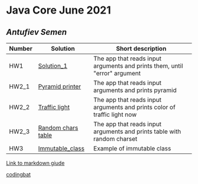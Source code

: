 # Java Core June 2021

## *Antufiev Semen*

| Number | Solution  | Short description
| --- | --- | --- |
| HW1 | [Solution_1](https://github.com/NikolaevArtem/Java_Core_June_2021/tree/feature/SemenAntufiev/src/main/java/homework_1) | The app that reads input arguments and prints them, until "error" argument |
| HW2_1 | [Pyramid printer](https://github.com/NikolaevArtem/Java_Core_June_2021/tree/feature/SemenAntufiev/src/main/java/homework_3/pyramidprinter) | The app that reads input arguments and prints pyramid|
| HW2_2 | [Traffic light](https://github.com/NikolaevArtem/Java_Core_June_2021/tree/feature/SemenAntufiev/src/main/java/homework_3/trafficlight) | The app that reads input arguments and prints color of traffic light now|
| HW2_3 | [Random chars table](https://github.com/NikolaevArtem/Java_Core_June_2021/tree/feature/SemenAntufiev/src/main/java/homework_3/randomcharstable) | The app that reads input arguments and prints table with random charset|
| HW3 | [Immutable_class](https://github.com/NikolaevArtem/Java_Core_June_2021/tree/feature/SemenAntufiev/src/main/java/homework_3) | Example of immutable class

[Link to markdown giude](https://github.com/adam-p/markdown-here/wiki/Markdown-Cheatsheet)

[codingbat](https://codingbat.com/done?user=alexantufiev@gmail.com&tag=8698341536)
